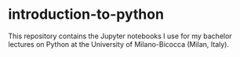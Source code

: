 # introduction-to-python
This repository contains the Jupyter notebooks I use for my bachelor lectures on Python at the University of Milano-Bicocca (Milan, Italy).
